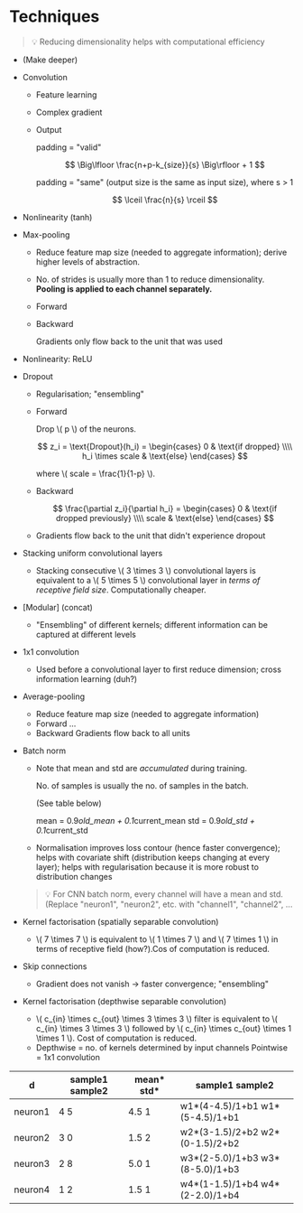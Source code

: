 # Techniques

> 💡 Reducing dimensionality helps with computational efficiency

- (Make deeper)
- Convolution
    - Feature learning
    - Complex gradient
    - Output
        
        padding = "valid"
        
        $$
        \Big\lfloor \frac{n+p-k_{size}}{s} \Big\rfloor + 1
        $$
        
        padding = "same" (output size is the same as input size), where s > 1
        
        $$
        \lceil \frac{n}{s} \rceil
        $$
        
- Nonlinearity (tanh)
- Max-pooling
    - Reduce feature map size (needed to aggregate information); derive higher levels of abstraction.
    - No. of strides is usually more than 1 to reduce dimensionality. **Pooling is applied to each channel separately.**
    - Forward
    - Backward
        
        Gradients only flow back to the unit that was used
        
- Nonlinearity: ReLU
- Dropout
    - Regularisation; "ensembling"
    - Forward
        
        Drop \\( p \\) of the neurons.
        
        $$
        z_i = \text{Dropout}(h_i) 
        = \begin{cases}
        0 & \text{if dropped} \\\\
        h_i \times scale & \text{else}
        \end{cases}
        $$
        
        where \\( scale = \frac{1}{1-p} \\).
        
    - Backward
        
        $$
        \frac{\partial z_i}{\partial h_i}
        = \begin{cases}
        0 & \text{if dropped previously} \\\\
        scale & \text{else}
        \end{cases}
        $$
        
    - Gradients flow back to the unit that didn't experience dropout
- Stacking uniform convolutional layers
    - Stacking consecutive \\( 3 \times 3 \\) convolutional layers is equivalent to a \\( 5 \times 5 \\) convolutional layer in *terms of receptive field size*. Computationally cheaper.
- [Modular] (concat)
    - "Ensembling" of different kernels; different information can be captured at different levels
- 1x1 convolution
    - Used before a convolutional layer to first reduce dimension; cross information learning (duh?)
- Average-pooling
    - Reduce feature map size (needed to aggregate information)
    - Forward
    ...
    - Backward
    Gradients flow back to all units
- Batch norm
    - Note that mean and std are *accumulated* during training.
        
        No. of samples is usually the no. of samples in the batch.
        
        (See table below)
        
        mean = 0.9*old_mean + 0.1*current_mean
        std  = 0.9*old_std  + 0.1*current_std
        
    - Normalisation improves loss contour (hence faster convergence); helps with covariate shift (distribution keeps changing at every layer); helps with regularisation because it is more robust to distribution changes
    
    > 💡 For CNN batch norm, every channel will have a mean and std. (Replace "neuron1", "neuron2", etc. with "channel1", "channel2", ...
    
- Kernel factorisation (spatially separable convolution)
    - \\( 7 \times 7 \\) is equivalent to \\( 1 \times 7 \\) and \\( 7 \times 1 \\) in terms of receptive field (how?).Cos of computation is reduced.
- Skip connections
    - Gradient does not vanish → faster convergence; "ensembling"
- Kernel factorisation (depthwise separable convolution)
    - \\( c_{in} \times c_{out} \times 3 \times 3 \\) filter is equivalent to \\( c_{in} \times 3 \times 3 \\) followed by \\( c_{in} \times c_{out} \times 1 \times 1 \\). Cost of computation is reduced.
    - Depthwise = no. of kernels determined by input channels 
    Pointwise = 1x1 convolution

| d       | sample1 sample2 | mean* std* | sample1 sample2                 |
| ------- | --------------- | ---------- | ------------------------------- |
| neuron1 | 4 5             | 4.5 1      | w1*(4-4.5)/1+b1 w1*(5-4.5)/1+b1 |
| neuron2 | 3 0             | 1.5 2      | w2*(3-1.5)/2+b2 w2*(0-1.5)/2+b2 |
| neuron3 | 2 8             | 5.0 1      | w3*(2-5.0)/1+b3 w3*(8-5.0)/1+b3 |
| neuron4 | 1 2             | 1.5 1      | w4*(1-1.5)/1+b4 w4*(2-2.0)/1+b4 |
